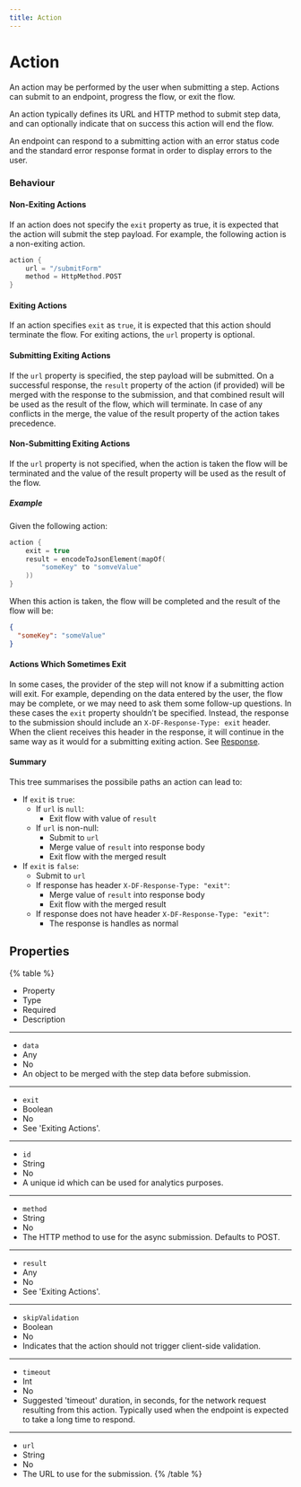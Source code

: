 ```yaml
---
title: Action
---
```


# Action



An action may be performed by the user when submitting a step. Actions can submit to an endpoint, progress the flow, or exit the flow.

An action typically defines its URL and HTTP method to submit step data, and can optionally indicate that on success
this action will end the flow.

An endpoint can respond to a submitting action with an error status code and the standard error response format in order to display errors to the user.

### Behaviour

#### Non-Exiting Actions

If an action does not specify the `exit` property as true, it is expected that the action will submit the step payload.
For example, the following action is a non-exiting action.

```kt
action {
    url = "/submitForm"
    method = HttpMethod.POST
}
```

#### Exiting Actions

If an action specifies `exit` as `true`, it is expected that this action should terminate the flow. For exiting actions,
the `url` property is optional.

#### Submitting Exiting Actions

If the `url` property is specified, the step payload will be submitted. On a successful response, the `result` property of the action (if provided)
will be merged with the response to the submission, and that combined result will be used as the result of the flow, which will terminate. In case
of any conflicts in the merge, the value of the result property of the action takes precedence.

#### Non-Submitting Exiting Actions

If the `url` property is not specified, when the action is taken the flow will be terminated and the value of the result
property will be used as the result of the flow.

##### Example

Given the following action:

```kt
action {
    exit = true
    result = encodeToJsonElement(mapOf(
        "someKey" to "somveValue"
    ))
}
```

When this action is taken, the flow will be completed and the result of the flow will be:

```json
{
  "someKey": "someValue"
}
```

#### Actions Which Sometimes Exit

In some cases, the provider of the step will not know if a submitting action will exit. For example, depending on the data entered by the user,
the flow may be complete, or we may need to ask them some follow-up questions. In these cases the `exit` property shouldn’t be specified. Instead,
the response to the submission should include an `X-DF-Response-Type: exit` header. When the client receives this header
in the response, it will continue in the same way as it would for a submitting exiting action. See [Response](../responses/response#Response).

#### Summary

This tree summarises the possibile paths an action can lead to:

- If `exit` is `true`:
  - If `url` is `null`:
    - Exit flow with value of `result`
  - If `url` is non-null:
    - Submit to `url`
    - Merge value of `result` into response body
    - Exit flow with the merged result
- If `exit` is `false`:
  - Submit to `url`
  - If response has header `X-DF-Response-Type: "exit"`:
    - Merge value of `result` into response body
    - Exit flow with the merged result
  - If response does not have header `X-DF-Response-Type: "exit"`:
    - The response is handles as normal

## Properties

{% table %}
* Property
* Type
* Required
* Description
---
* `data`
* Any
* No
*
  An object to be merged with the step data before submission.
---
* `exit`
* Boolean
* No
*
  See 'Exiting Actions'.
---
* `id`
* String
* No
*
  A unique id which can be used for analytics purposes.
---
* `method`
* String
* No
*
  The HTTP method to use for the async submission. Defaults to POST.
---
* `result`
* Any
* No
*
  See 'Exiting Actions'.
---
* `skipValidation`
* Boolean
* No
*
  Indicates that the action should not trigger client-side validation.
---
* `timeout`
* Int
* No
*
  Suggested 'timeout' duration, in seconds, for the network request resulting from this action. Typically used when the endpoint is expected to take a long time to respond.
---
* `url`
* String
* No
*
  The URL to use for the submission.
{% /table %}

